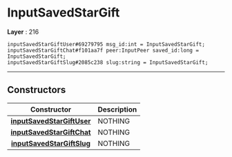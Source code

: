 # InputSavedStarGift

**Layer** : 216

```tl
inputSavedStarGiftUser#69279795 msg_id:int = InputSavedStarGift;
inputSavedStarGiftChat#f101aa7f peer:InputPeer saved_id:long = InputSavedStarGift;
inputSavedStarGiftSlug#2085c238 slug:string = InputSavedStarGift;
```

---

## Constructors

| Constructor | Description |
| :---: | :--- |
| [**inputSavedStarGiftUser**](constructor/inputSavedStarGiftUser) | NOTHING |
| [**inputSavedStarGiftChat**](constructor/inputSavedStarGiftChat) | NOTHING |
| [**inputSavedStarGiftSlug**](constructor/inputSavedStarGiftSlug) | NOTHING |